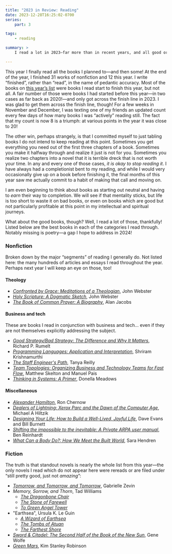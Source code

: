 ```yaml
---
title: "2023 in Review: Reading"
date: 2023-12-28T16:25:02-0700
series:
    part: 3

tags:
    - reading

summary: >
    I read a lot in 2023—far more than in recent years, and all good or very good books at that!

---
```


This year I finally read all the books I planned to—and then some! At the end of the year, I finished 31  works of nonfiction and 12  this year. I write “finished”, rather than “read”, in the name of pedantic accuracy. Most of the books on [this year’s list](https://v5.chriskrycho.com/library/reading-list/#2023) were books I read start to finish this year, but not all. A fair number of those were books I had started before this year—in two cases as far back as 2020!—and only got across the finish line in 2023. I was glad to get them across the finish line, though! For a few weeks in November and December, I was texting one of my friends an updated count every few days of how many books I was “actively” reading still. The fact that my count is now 8 is a triumph: at various points in the year it was close to 20!

The other win, perhaps strangely, is that I committed myself to just tabling books I do not intend to keep reading at this point. Sometimes you get everything you need out of the first three chapters of a book. Sometimes you make it halfway through and realize it just is not for you. Sometimes you realize two chapters into a novel that it is terrible dreck that is not worth your time. In any and every one of those cases, *it is okay to stop reading it*. I have always had a completionist bent to my reading, and while I would very occasionally give up on a book before finishing it, the final months of this year saw me actually commit to a habit of making that call and moving on.

I am even beginning to think about books as starting out neutral and having to *earn* their way to completion. We will see if that mentality sticks, but life is too short to waste it on bad books, or even on books which are good but not particularly profitable at this point in my intellectual and spiritual journeys.

What about the good books, though? Well, I read a lot of those, thankfully! Listed below are the best books in each of the categories I read through. Notably missing is poetry—a gap I hope to address in 2024!

### Nonfiction

Broken down by the major “segments” of reading I generally do. Not listed here: the many hundreds of articles and essays I read throughout the year. Perhaps next year I will keep an eye on those, too!

#### Theology

- [<cite>Confronted by Grace: Meditations of a Theologian</cite>](https://bookshop.org/a/21126/9781577996279), John Webster
- [<cite>Holy Scripture: A Dogmatic Sketch</cite>](https://bookshop.org/a/21126/9780521538466), John Webster
- [<cite>The Book of Common Prayer: A Biography</cite>](https://bookshop.org/a/21126/9780691191782), Alan Jacobs

#### Business and tech

These are books I read in conjunction with business and tech… even if they are not themselves explicitly addressing the subject.

- [<cite>Good Strategy/Bad Strategy: The Difference and Why It Matters</cite>](https://bookshop.org/a/21126/9780307886231), Richard P. Rumelt
- [<cite>Programming Languages: Application and Interpretation</cite>](https://www.plai.org), Shriram Krishnamurthi
- [<cite>The Staff Engineer's Path</cite>](https://bookshop.org/a/21126/9781098118730), Tanya Reilly
- [<cite>Team Topologies: Organizing Business and Technology Teams for Fast Flow</cite>](https://bookshop.org/a/21126/9781942788812), Matthew Skelton and Manuel Pais
- [<cite>Thinking in Systems: A Primer</cite>](https://bookshop.org/a/21126/9781603580557), Donella Meadows

#### Miscellaneous

- [<cite>Alexander Hamilton</cite>](https://bookshop.org/a/21126/9780143034759), Ron Chernow
- [<cite>Dealers of Lightning: Xerox Parc and the Dawn of the Computer Age</cite>](https://bookshop.org/a/21126/9780887309892), Michael A Hiltzik
- [<cite>Designing Your Life: How to Build a Well-Lived, Joyful Life</cite>](https://bookshop.org/a/21126/9781101875322), Dave Evans and Bill Burnett
- [<cite>Shifting the impossible to the inevitable: A Private <abbr>ARPA</abbr> user manual</cite>](https://benjaminreinhardt.com/parpa), Ben Reinhardt
- [<cite>What Can a Body Do?: How We Meet the Built World</cite>](https://bookshop.org/a/21126/9780735220003), Sara Hendren

### Fiction

The truth is that standout novels is nearly the whole list from this year—the only novels I read which do not appear here were rereads or are filed under “still pretty good, just not *amazing*”:

- [<cite>Tomorrow, and Tomorrow, and Tomorrow</cite>](https://bookshop.org/a/21126/9780593321201), Gabrielle Zevin
- <cite>Memory, Sorrow, and Thorn</cite>, Tad Williams
	- [<cite>The Dragonbone Chair</cite>](https://bookshop.org/a/21126/9780756402976)
	- [<cite>The Stone of Farewell</cite>](https://bookshop.org/a/21126/9780886774806)
	- [<cite>To Green Angel Tower</cite>](https://bookshop.org/a/21126/9780756402983)
- "Earthsea", Ursula K. Le Guin
	- [<cite>A Wizard of Earthsea</cite>](https://bookshop.org/a/21126/9780547722023)
	- [<cite>The Tombs of Atuan</cite>](https://bookshop.org/a/21126/9780689845369)
	- [<cite>The Farthest Shore</cite>](https://bookshop.org/a/21126/9780689845345)
- [<cite>Sword & Citadel: The Second Half of the Book of the New Sun</cite>](https://bookshop.org/a/21126/9781250827036), Gene Wolfe
- [<cite>Green Mars</cite>](https://bookshop.org/a/21126/9780593358849), Kim Stanley Robinson


